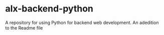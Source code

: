 # alx-backend-python
A repository for using Python for backend web development.
An adedition to the Readme file
